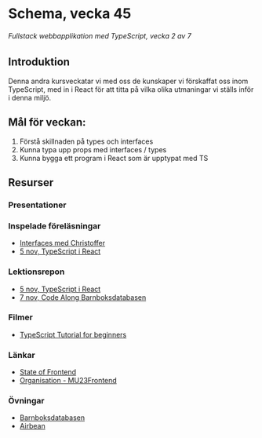 # Schema, vecka 45
###### Fullstack webbapplikation med TypeScript, vecka 2 av 7

## Introduktion

Denna andra kursveckatar vi med oss de kunskaper vi förskaffat oss inom TypeScript, med in i React för att titta på vilka olika utmaningar vi ställs inför i denna miljö.


## Mål för veckan:

1. Förstå skillnaden på types och interfaces
2. Kunna typa upp props med interfaces / types
3. Kunna bygga ett program i React som är upptypat med TS


## Resurser

### Presentationer


### Inspelade föreläsningar
* [Interfaces med Christoffer](https://vimeo.com/780124978/077297b541)
* [5 nov, TypeScript i React]()


### Lektionsrepon
* [5 nov, TypeScript i React](https://github.com/fu-fullstack-fe23/week-45-lecture-react)
* [7 nov, Code Along Barnboksdatabasen](https://github.com/fu-fullstack-fe23/week-45-lecture-code-along)


### Filmer
* [TypeScript Tutorial for beginners](https://www.youtube.com/watch?v=d56mG7DezGs&t=1203s)


### Länkar
* [State of Frontend](https://tsh.io/state-of-frontend/)
* [Organisation - MU23Frontend](https://github.com/MU23FRONTEND)


### Övningar
* [Barnboksdatabasen](https://github.com/fu-fullstack-fe23/week-45-exercise-childrens-books-db/tree/main)
* [Airbean](https://github.com/fu-fullstack-fe23/week-45-exercise-airbean/tree/main)
  







